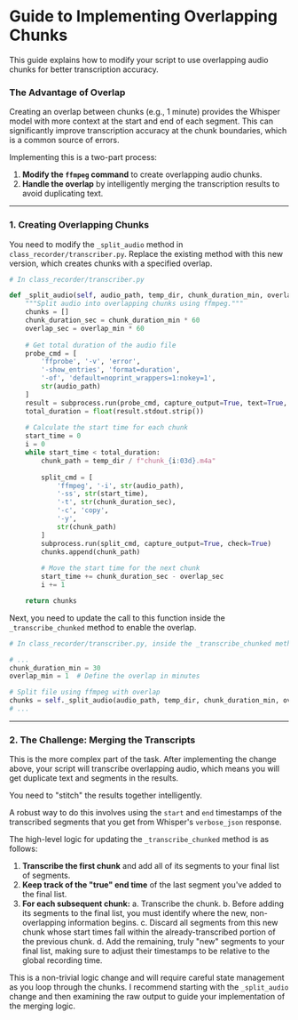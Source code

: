 # Guide to Implementing Overlapping Chunks

This guide explains how to modify your script to use overlapping audio chunks for better transcription accuracy.

### The Advantage of Overlap

Creating an overlap between chunks (e.g., 1 minute) provides the Whisper model with more context at the start and end of each segment. This can significantly improve transcription accuracy at the chunk boundaries, which is a common source of errors.

Implementing this is a two-part process:
1.  **Modify the `ffmpeg` command** to create overlapping audio chunks.
2.  **Handle the overlap** by intelligently merging the transcription results to avoid duplicating text.

---

### 1. Creating Overlapping Chunks

You need to modify the `_split_audio` method in `class_recorder/transcriber.py`. Replace the existing method with this new version, which creates chunks with a specified overlap.

```python
# In class_recorder/transcriber.py

def _split_audio(self, audio_path, temp_dir, chunk_duration_min, overlap_min=1):
    """Split audio into overlapping chunks using ffmpeg."""
    chunks = []
    chunk_duration_sec = chunk_duration_min * 60
    overlap_sec = overlap_min * 60
    
    # Get total duration of the audio file
    probe_cmd = [
        'ffprobe', '-v', 'error',
        '-show_entries', 'format=duration',
        '-of', 'default=noprint_wrappers=1:nokey=1',
        str(audio_path)
    ]
    result = subprocess.run(probe_cmd, capture_output=True, text=True, check=True)
    total_duration = float(result.stdout.strip())
    
    # Calculate the start time for each chunk
    start_time = 0
    i = 0
    while start_time < total_duration:
        chunk_path = temp_dir / f"chunk_{i:03d}.m4a"
        
        split_cmd = [
            'ffmpeg', '-i', str(audio_path),
            '-ss', str(start_time),
            '-t', str(chunk_duration_sec),
            '-c', 'copy',
            '-y',
            str(chunk_path)
        ]
        subprocess.run(split_cmd, capture_output=True, check=True)
        chunks.append(chunk_path)
        
        # Move the start time for the next chunk
        start_time += chunk_duration_sec - overlap_sec
        i += 1

    return chunks
```

Next, you need to update the call to this function inside the `_transcribe_chunked` method to enable the overlap.

```python
# In class_recorder/transcriber.py, inside the _transcribe_chunked method...

# ...
chunk_duration_min = 30
overlap_min = 1  # Define the overlap in minutes

# Split file using ffmpeg with overlap
chunks = self._split_audio(audio_path, temp_dir, chunk_duration_min, overlap_min)
# ...
```

---

### 2. The Challenge: Merging the Transcripts

This is the more complex part of the task. After implementing the change above, your script will transcribe overlapping audio, which means you will get duplicate text and segments in the results.

You need to "stitch" the results together intelligently.

A robust way to do this involves using the `start` and `end` timestamps of the transcribed segments that you get from Whisper's `verbose_json` response.

The high-level logic for updating the `_transcribe_chunked` method is as follows:

1.  **Transcribe the first chunk** and add all of its segments to your final list of segments.
2.  **Keep track of the "true" end time** of the last segment you've added to the final list.
3.  **For each subsequent chunk:**
    a. Transcribe the chunk.
    b. Before adding its segments to the final list, you must identify where the new, non-overlapping information begins.
    c. Discard all segments from this new chunk whose start times fall within the already-transcribed portion of the previous chunk.
    d. Add the remaining, truly "new" segments to your final list, making sure to adjust their timestamps to be relative to the global recording time.

This is a non-trivial logic change and will require careful state management as you loop through the chunks. I recommend starting with the `_split_audio` change and then examining the raw output to guide your implementation of the merging logic.
